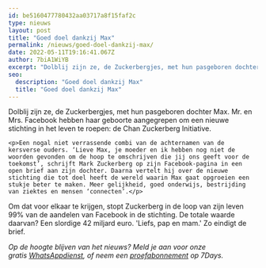 ```yaml
---
id: be5160477780432aa03717a8f15faf2c
type: nieuws
layout: post
title: "Goed doel dankzij Max"
permalink: /nieuws/goed-doel-dankzij-max/
date: 2022-05-11T19:16:41.067Z
author: 7biA1WiYB
excerpt: "Dolblij zijn ze, de Zuckerbergjes, met hun pasgeboren dochter Max. Mr. en Mrs. Facebook hebben haar geboorte aangegrepen om een nieuwe stichting in het leven te roepen: de Chan Zuckerberg Initiative.  "
seo:
  description: "Goed doel dankzij Max"
  title: "Goed doel dankzij Max"
---
```

Dolblij zijn ze, de Zuckerbergjes, met hun pasgeboren dochter Max. Mr. en Mrs. Facebook hebben haar geboorte aangegrepen om een nieuwe stichting in het leven te roepen: de Chan Zuckerberg Initiative.  

    <p>Een nogal niet verrassende combi van de achternamen van de kersverse ouders. ‘Lieve Max, je moeder en ik hebben nog niet de woorden gevonden om de hoop te omschrijven die jij ons geeft voor de toekomst’, schrijft Mark Zuckerberg op zijn Facebook-pagina in een open brief aan zijn dochter. Daarna vertelt hij over de nieuwe stichting die tot doel heeft de wereld waarin Max gaat opgroeien een stukje beter te maken. Meer gelijkheid, goed onderwijs, bestrijding van ziektes en mensen ‘connecten’.</p>
<p>Om dat voor elkaar te krijgen, stopt Zuckerberg in de loop van zijn leven 99% van de aandelen van Facebook in de stichting. De totale waarde daarvan? Een slordige 42 miljard euro. 'Liefs, pap en mam.' Zo eindigt de brief.  </p>
<p><em>Op de hoogte blijven van het nieuws? Meld je aan voor onze gratis <a href="https://7dagen.netlify.app/whatsapp" target="_blank">WhatsAppdienst</a>, of neem een <a href="https://abonneren.sevendays.nl/abonneren/abonnementen">proefabonnement</a> op 7Days.</em></p>  
